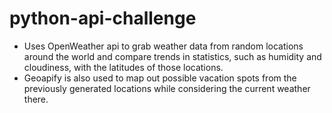 # python-api-challenge
* Uses OpenWeather api to grab weather data from random locations around the world and compare trends in statistics, such as humidity and cloudiness, with the latitudes of those locations.
* Geoapify is also used to map out possible vacation spots from the previously generated locations while considering the current weather there.
